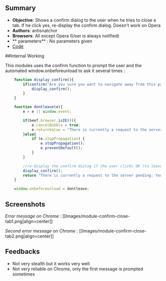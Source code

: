 ## Summary
* **Objective**: Shows a confirm dialog to the user when he tries to close a tab. If he click yes, re-display the confirm dialog. Doesn't work on Opera
* **Authors**: antisnatchor
* **Browsers**: All except Opera (User is always notified)
* ** parameters** : No parameters given
* [Code](https://github.com/beefproject/beef/tree/master/modules/persistence/confirm_close_tab)

##Internal Working

This modules uses the confirm function to prompt the user and the automated window.onbeforeunload to ask it several times :

```javascript
    function display_confirm(){
        if(confirm("Are you sure you want to navigate away from this page?\n\n There is currently a request to the server pending. You will lose recent changes by navigating away.\n\n Press OK to continue, or Cancel to stay on the current page.")){
            display_confirm();
        }
    }

    function dontleave(e){
        e = e || window.event;

        if(beef.browser.isIE()){
            e.cancelBubble = true;
            e.returnValue = "There is currently a request to the server pending. You will lose recent changes by navigating away.";
        }else{
            if (e.stopPropagation) {
                e.stopPropagation();
                e.preventDefault();
            }
        }

        //re-display the confirm dialog if the user clicks OK (to leave the page)
        display_confirm();
        return "There is currently a request to the server pending. You will lose recent changes by navigating away.";
    }

    window.onbeforeunload = dontleave;
```

## Screenshots

_Error message on Chrome_ :
[[Images/module-confirm-close-tab1.png|align=center]]

_Second error message on Chrome_ :
[[Images/module-confirm-close-tab2.png|align=center]]

## Feedbacks

* Not very stealth but it works very well
* Not very reliable on Chrome, only the first message is prompted sometimes